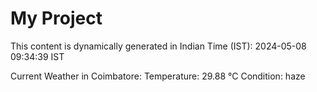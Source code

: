 # My Project

This content is dynamically generated in Indian Time (IST): 2024-05-08 09:34:39 IST


Current Weather in Coimbatore:
Temperature: 29.88 °C
Condition: haze
